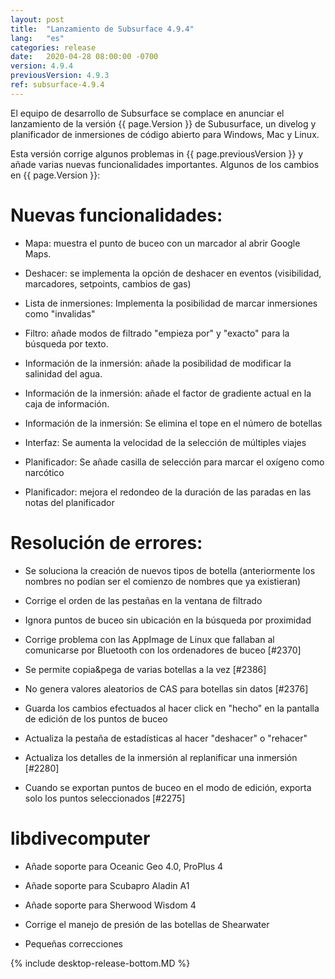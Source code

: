 ```yaml
---
layout: post
title:  "Lanzamiento de Subsurface 4.9.4"
lang:   "es"
categories: release
date:   2020-04-28 08:00:00 -0700
version: 4.9.4
previousVersion: 4.9.3
ref: subsurface-4.9.4
---
```


El equipo de desarrollo de Subsurface se complace en anunciar el lanzamiento de la versión {{ page.Version }} de Subusurface, un divelog y planificador de inmersiones de código abierto para Windows, Mac y Linux.

Esta versión corrige algunos problemas in {{ page.previousVersion }} y añade varias nuevas funcionalidades importantes. Algunos de los cambios en {{ page.Version }}:

# Nuevas funcionalidades:

  - Mapa: muestra el punto de buceo con un marcador al abrir Google Maps.

  - Deshacer: se implementa la opción de deshacer en eventos (visibilidad, marcadores, setpoints, cambios de gas)

  - Lista de inmersiones: Implementa la posibilidad de marcar inmersiones como "invalidas"

  - Filtro: añade modos de filtrado "empieza por" y "exacto" para la búsqueda por texto.

  - Información de la inmersión: añade la posibilidad de modificar la salinidad del agua.

  - Información de la inmersión: añade el factor de gradiente actual en la caja de información.

  - Información de la inmersión: Se elimina el tope en el número de botellas

  - Interfaz: Se aumenta la velocidad de la selección de múltiples viajes

  - Planificador: Se añade casilla de selección para marcar el oxígeno como narcótico

  - Planificador: mejora el redondeo de la duración de las paradas en las notas del planificador

# Resolución de errores:

  - Se soluciona la creación de nuevos tipos de botella (anteriormente los nombres no podían ser el comienzo de nombres que ya existieran)

  - Corrige el orden de las pestañas en la ventana de filtrado

  - Ignora puntos de buceo sin ubicación en la búsqueda por proximidad

  - Corrige problema con las AppImage de Linux que fallaban al comunicarse por  Bluetooth con los ordenadores de buceo \[\#2370\]

  - Se permite copia\&pega de varias botellas a la vez \[\#2386\]

  - No genera valores aleatorios de CAS para botellas sin datos \[\#2376\]

  - Guarda los cambios efectuados al hacer click en "hecho" en la pantalla de edición de los puntos de buceo

  - Actualiza la pestaña de estadísticas al hacer "deshacer" o "rehacer"

  - Actualiza los detalles de la inmersión al replanificar una inmersión \[\#2280\]

  - Cuando se exportan puntos de buceo en el modo de edición, exporta solo los puntos seleccionados \[\#2275\]

# libdivecomputer

  - Añade soporte para Oceanic Geo 4.0, ProPlus 4

  - Añade soporte para Scubapro Aladin A1

  - Añade soporte para Sherwood Wisdom 4

  - Corrige el manejo de presión de las botellas de Shearwater

  - Pequeñas correcciones

{% include desktop-release-bottom.MD %}

